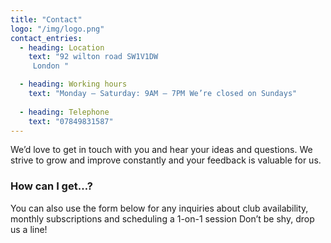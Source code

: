 ```yaml
---
title: "Contact"
logo: "/img/logo.png"
contact_entries:
  - heading: Location
    text: "92 wilton road SW1V1DW
     London "

  - heading: Working hours
    text: "Monday – Saturday: 9AM – 7PM We’re closed on Sundays"
    
  - heading: Telephone
    text: "07849831587"
---
```


We’d love to get in touch with you and hear your ideas and
questions. We strive to grow and improve constantly and your feedback
is valuable for us.

<h3 class="f4 b lh-title mb2">How can I get…?</h3>

You can also use the form below for any inquiries about club
availability, monthly subscriptions and scheduling a 1-on-1 session 
 Don’t be shy, drop us a line!

